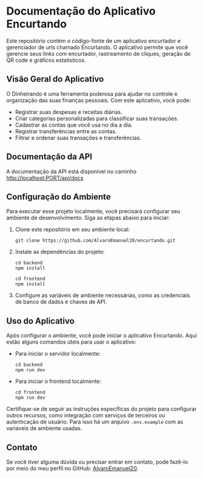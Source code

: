 # Documentação do Aplicativo Encurtando

Este repositório contém o código-fonte de um aplicativo encurtador e gerenciador de urls chamado Encurtando. O aplicativo permite que você gerencie seus links com encurtador, rastreamento de cliques, geração de QR code e gráficos estatísticos.

## Visão Geral do Aplicativo

O Dinheirando é uma ferramenta poderosa para ajudar no controle e organização das suas finanças pessoais. Com este aplicativo, você pode:

- Registrar suas despesas e receitas diárias.
- Criar categorias personalizadas para classificar suas transações.
- Cadastrar as contas que você usa no dia a dia.
- Registrar transferências entre as contas.
- Filtrar e ordenar suas transações e transferências.

## Documentação da API

A documentação da API está disponível no caminho <http://localhost:PORT/api/docs>

## Configuração do Ambiente

Para executar esse projeto localmente, você precisará configurar seu ambiente de desenvolvimento. Siga as etapas abaixo para iniciar:

1. Clone este repositório em seu ambiente local:

   ```
   git clone https://github.com/AlvaroEmanuel20/encurtando.git
   ```

2. Instale as dependências do projeto:

   ```
   cd backend
   npm install
   ```

   ```
   cd frontend
   npm install
   ```

3. Configure as variáveis de ambiente necessárias, como as credenciais de banco de dados e chaves de API.

## Uso do Aplicativo

Após configurar o ambiente, você pode iniciar o aplicativo Encurtando. Aqui estão alguns comandos úteis para usar o aplicativo:

- Para iniciar o servidor localmente:

  ```
  cd backend
  npm run dev
  ```

- Para iniciar o frontend localmente:

  ```
  cd frontend
  npm run dev
  ```

Certifique-se de seguir as instruções específicas do projeto para configurar outros recursos, como integração com serviços de terceiros ou autenticação de usuário. Para isso há um arquivo `.env.example` com as variáveis de ambiente usadas.

## Contato

Se você tiver alguma dúvida ou precisar entrar em contato, pode fazê-lo por meio do meu perfil no GitHub: [AlvaroEmanuel20](https://github.com/AlvaroEmanuel20).
